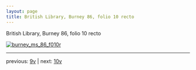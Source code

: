 ```yaml
---
layout: page
title: British Library, Burney 86, folio 10 recto
---
```


British Library, Burney 86, folio 10 recto

[![burney_ms_86_f010r](http://www.homermultitext.org/iipsrv?IIIF=/project/homer/pyramidal/deepzoom/bl/burney86imgs/v1/burney_ms_86_f010r.tif/full/800,/0/default.jpg)](http://www.homermultitext.org/ict2/?urn=urn:cite2:bl:burney86imgs.v1:burney_ms_86_f010r) 

---

previous:  [9v](../9v/) | next: [10v](../10v/)
